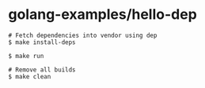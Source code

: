 # golang-examples/hello-dep

```
# Fetch dependencies into vendor using dep
$ make install-deps

$ make run

# Remove all builds
$ make clean
```
